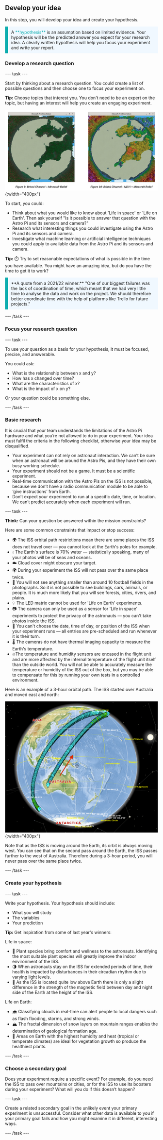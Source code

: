 ## Develop your idea

In this step, you will develop your idea and create your hypothesis. 

<p style="border-left: solid; border-width:10px; border-color: #0faeb0; background-color: aliceblue; padding: 10px;">
A <span style="color: #0faeb0">**hypothesis**</span> is an assumption based on limited evidence. Your hypothesis will be the predicted answer you expect for your research idea. A clearly written hypothesis will help you focus your experiment and write your report. 
</p>

### Develop a research question

--- task ---

Start by thinking about a research question. You could create a list of possible questions and then choose one to focus your experiment on. 

**Tip:** Choose topics that interest you. You don't need to be an expert on the topic, but having an interest will help you create an engaging experiment. 

![Side by side images from the Minecraft world project by team Atlantes.](images/Minecraft.png){:width="400px"}

To start, you could:

+ Think about what you would like to know about 'Life in space' or 'Life on Earth'. Then ask yourself "Is it possible to answer that question with the Astro Pi and its sensors and camera?"
+ Research what interesting things you could investigate using the Astro Pi and its sensors and camera.
+ Investigate what machine learning or artificial intelligence techniques you could apply to available data from the Astro Pi and its sensors and camera. 

**Tip:** ⏱️ Try to set reasonable expectations of what is possible in the time you have available. You might have an amazing idea, but do you have the time to get it to work?

<p style="border-left: solid; border-width:10px; border-color: #0faeb0; background-color: aliceblue; padding: 10px;">
**A quote from a 2021/22 winner:** "One of our biggest failures was the lack of coordination of time, which meant that we had very little time to analyse the data and work on the project. We should therefore better coordinate time with the help of platforms like Trello for future projects." 
</p>

--- /task ---

### Focus your research question 

--- task ---

To use your question as a basis for your hypothesis, it must be focused, precise, and answerable. 

You could ask:

+ What is the relationship between x and y? 
+ How has x changed over time? 
+ What are the characteristics of x?
+ What is the impact of x on y?

Or your question could be something else.

--- /task ---

### Basic research

It is crucial that your team understands the limitations of the Astro Pi hardware and what you’re not allowed to do in your experiment. Your idea must fulfil the criteria in the following checklist, otherwise your idea may be disqualified.

+ Your experiment can not rely on astronaut interaction. We can’t be sure when an astronaut will be around the Astro Pis, and they have their own busy working schedule.
+ Your experiment should not be a game. It must be a scientific experiment.
+ Real-time communication with the Astro Pis on the ISS is not possible, because we don’t have a radio communication module to be able to ‘give instructions’ from Earth.
+ Don’t expect your experiment to run at a specific date, time, or location. We can’t predict accurately when each experiment will run.


--- task ---

**Think:** Can your question be answered within the mission constraints?

Here are some common constraints that impact or stop success:
+ 🌍 The ISS orbital path restrictions mean there are some places the ISS does not travel over &mdash; you cannot look at the Earth's poles for example.
+ 💧 The Earth's surface is 70% water &mdash; statistically speaking, many of your photos will be of seas and oceans.
+ ☁️ Cloud cover might obscure your target.
+ 🌍 During your experiment the ISS will not pass over the same place twice.
+ 🔎 You will not see anything smaller than around 10 football fields in the photographs. So it is not possible to see buildings, cars, animals, or people. It is much more likely that you will see forests, cities, rivers, and plains. 
+ 💡 The LED matrix cannot be used for 'Life on Earth' experiments.
+ 📷 The camera can only be used as a sensor for 'Life in space' experiments to protect the privacy of the astronauts &mdash; you can't take photos inside the ISS.
+ 📅 You can't choose the date, time of day, or position of the ISS when your experiment runs &mdash; all entries are pre-scheduled and run whenever it is their turn.
+ 🌡️ The cameras do not have thermal imaging capacity to measure the Earth's temperature.
+ 🔥The temperature and humidity sensors are encased in the flight unit and are more affected by the internal temperature of the flight unit itself than the outside world. You will not be able to accurately measure the temperature or humidity of the ISS out of the box, but you may be able to compensate for this by running your own tests in a controlled environment. 

Here is an example of a 3-hour orbital path. The ISS started over Australia and moved east and north:

![Image of the Earth overlaid with a path of travel showing the ISS moving north and east, then coming back south and west, ending up further west than when it started.](images/single_lap.png){:width="400px"}

Note that as the ISS is moving around the Earth, its orbit is always moving west. You can see that on the second pass around the Earth, the ISS passes further to the west of Australia. Therefore during a 3-hour period, you will never pass over the same place twice. 

 
--- /task ---

### Create your hypothesis

--- task ---

Write your hypothesis. Your hypothesis should include:
+ What you will study
+ The variables
+ Your prediction

**Tip:** Get inspiration from some of last year's winners:

Life in space:
+ 🌿 Plant species bring comfort and wellness to the astronauts. Identifying the most suitable plant species will greatly improve the indoor environment of the ISS.
+ 🌗 When astronauts stay on the ISS for extended periods of time, their health is impacted by disturbances in their circadian rhythm due to varying light levels. 
+ 🧲 As the ISS is located quite low above Earth there is only a slight difference in the strength of the magnetic field between day and night side of the Earth at the height of the ISS. 

Life on Earth:
+ 🌧️ Classifying clouds in real-time can alert people to local dangers such as flash flooding, storms, and strong winds. 
+ 🏔️ The fractal dimension of snow layers on mountain ranges enables the determination of geological formation age.
+ 🌱 Areas on Earth with the highest humidity and heat (tropical or temperate climates) are ideal for vegetation growth so produce the healthiest plants.

--- /task ---

### Choose a secondary goal

Does your experiment require a specific event? For example, do you need the ISS to pass over mountains or cities, or for the ISS to use its boosters during your experiment? What will you do if this doesn’t happen? 

--- task ---

Create a related secondary goal in the unlikely event your primary experiment is unsuccessful. Consider what other data is available to you if your primary goal fails and how you might examine it in different, interesting ways.

--- /task ---

